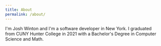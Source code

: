 ```yaml
---
title: About
permalink: /about/
---
```

I'm Josh Winton and I'm a software developer in New York. I graduated from CUNY Hunter College in 2021 with a Bachelor's Degree in Computer Science and Math. 
